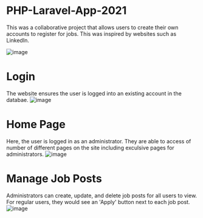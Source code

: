 # PHP-Laravel-App-2021
This was a collaborative project that allows users to create their own accounts to register for jobs. This was inspired by websites such as LinkedIn.

![image](https://user-images.githubusercontent.com/62003762/173732010-346ad1fa-47ec-4e8f-9328-0245dd51114b.png)

# Login
The website ensures the user is logged into an existing account in the databae.
![image](https://user-images.githubusercontent.com/62003762/174056125-5c379fa4-740a-4619-81ff-fa7397bbdc6b.png)

# Home Page
Here, the user is logged in as an administrator. They are able to access of number of different pages on the site including exculsive pages for administrators.
![image](https://user-images.githubusercontent.com/62003762/174056542-4d71d6dc-3453-43a7-950f-a92622e225d1.png)

# Manage Job Posts
Administrators can create, update, and delete job posts for all users to view. For regular users, they would see an 'Apply' button next to each job post.
![image](https://user-images.githubusercontent.com/62003762/174057207-6f11ba5c-8c4e-4632-a3c3-27dca2ebf030.png)

#
